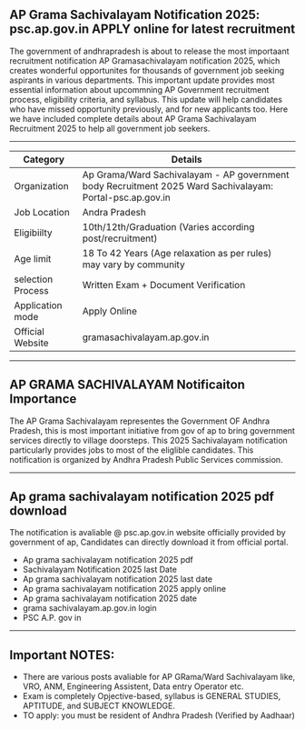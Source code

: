 ## AP Grama Sachivalayam Notification 2025: psc.ap.gov.in APPLY online for latest recruitment

The government of andhrapradesh is about to release the most importaant recruitment notification AP Gramasachivalayam notification 2025, which creates wonderful opportunites for thousands of government job seeking aspirants in various departments. This important update provides most essential information about upcommning AP Government recruitment process, eligibility criteria, and syllabus. This update will help candidates who have missed opportunity previously, and for new applicants too. Here we have included complete details about AP Grama Sachivalayam Recruitment 2025 to help all government job seekers.

----

| Category                       | Details |
|--------------------------------|---------|
| Organization                   | Ap Grama/Ward Sachivalayam - AP government body Recruitment 2025 Ward Sachivalayam: Portal-psc.ap.gov.in  |
| Job Location                   | Andra Pradesh |
| Eligibiilty                    | 10th/12th/Graduation (Varies according post/recruitment) | 
| Age limit                      | 18 To 42 Years (Age relaxation as per rules) may vary by community |
| selection Process              | Written Exam + Document Verification |
| Application mode               | Apply Online |
| Official Website               | gramasachivalayam.ap.gov.in |
----

## AP GRAMA SACHIVALAYAM Notificaiton Importance

The AP Grama Sachivalayam representes the Government OF Andhra Pradesh, this is most important initiative from gov of ap to bring government services directly to village doorsteps. This 2025 Sachivalayam notification particularly provides jobs to most of the eliglible candidates. This notification is organized by Andhra Pradesh Public Services commission. 

----

## Ap grama sachivalayam notification 2025 pdf download
The notification is avaliable @ psc.ap.gov.in website officially provided by government of ap, Candidates can directly download it from official portal. 

- Ap grama sachivalayam notification 2025 pdf
- Sachivalayam Notification 2025 last Date
- Ap grama sachivalayam notification 2025 last date
- Ap grama sachivalayam notification 2025 apply online
- Ap grama sachivalayam notification 2025 date
- grama sachivalayam.ap.gov.in login
- PSC A.P. gov in

----

## Important NOTES: 

* There are various posts avaliable for AP GRama/Ward Sachivalayam like, VRO, ANM, Engineering Assistent, Data entry Operator etc.
* Exam is completely Opjective-based, syllabus is GENERAL STUDIES, APTITUDE, and SUBJECT KNOWLEDGE.
* TO apply: you must be resident of Andhra Pradesh (Verified by Aadhaar)
